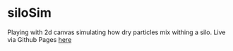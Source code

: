 # siloSim

Playing with 2d canvas simulating how dry particles mix withing a silo. 
Live via Github Pages [here](https://rac22.github.io/siloSim/)
